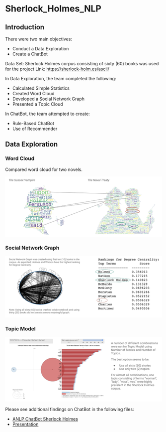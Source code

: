 # Sherlock_Holmes_NLP

## Introduction

There were two main objectives:
* Conduct a Data Exploration
* Create a ChatBot 

Data Set:
Sherlock Holmes corpus consisting of sixty (60) books was used for the project
Link:  https://sherlock-holm.es/ascii/ 

In Data Exploration, the team completed the following:
* Calculated Simple Statistics 
* Created Word Cloud
* Developed a Social Network Graph
* Presented a Topic Cloud

In ChatBot, the team attempted to create:
* Rule-Based ChatBot
* Use of Recommender

## Data Exploration

### Word Cloud

Compared word cloud for two novels.

![Word Clouds](https://github.com/KSohi-max/Sherlock_Holmes_NLP/blob/main/images/Word_Cloud.png)

### Social Network Graph

![Social Network Graph](https://github.com/KSohi-max/Sherlock_Holmes_NLP/blob/main/images/Social_Network_Graph.png)

### Topic Model

![Topic Model Review](https://github.com/KSohi-max/Sherlock_Holmes_NLP/blob/main/images/Topic_Model.png)

Please see additional findings on ChatBot in the following files:

* [ANLP ChatBot Sherlock Holmes](https://github.com/KSohi-max/Sherlock_Holmes_NLP/blob/main/Final_Term_Project_3666_03_ANLP_ChatBot_Sherlock_Holmes_Trivia.ipynb)
* [Presentation]()
